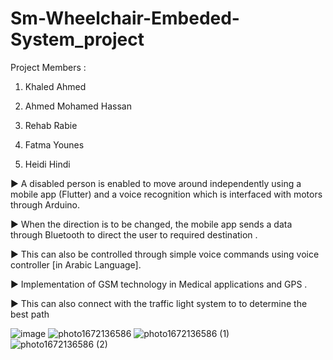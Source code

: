
# Sm-Wheelchair-Embeded-System_project
Project Members :

1. Khaled Ahmed

2. Ahmed Mohamed Hassan

3. Rehab Rabie

4. Fatma Younes

5. Heidi Hindi 


► A disabled person is enabled to move around independently using a mobile
app (Flutter) and a voice recognition which is interfaced with motors through
Arduino.

► When the direction is to be changed, the mobile app sends a data through
Bluetooth to direct the user to required destination .

► This can also be controlled through simple voice commands using voice
controller [in Arabic Language].

► Implementation of GSM technology in Medical applications and GPS .

► This can also connect with the traffic light system to to determine the best path

![image](https://user-images.githubusercontent.com/58705759/209653484-0b8ab341-e0c3-4e8c-a08a-7123579e2896.png)
![photo1672136586](https://user-images.githubusercontent.com/58705759/209653501-00673a8d-5dfd-459b-87bf-7aa266c672c7.jpeg)
![photo1672136586 (1)](https://user-images.githubusercontent.com/58705759/209653509-02eb35be-c937-4924-a253-d584cd44ec10.jpeg)
![photo1672136586 (2)](https://user-images.githubusercontent.com/58705759/209653511-6118afc9-b05d-4a0b-bdac-48757f78b663.jpeg)

